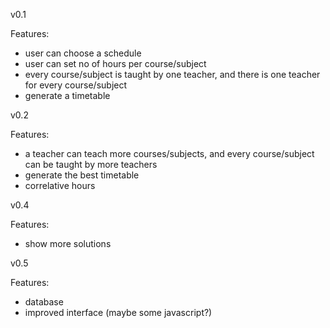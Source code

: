 v0.1

Features:
- user can choose a schedule
- user can set no of hours per course/subject
- every course/subject is taught by one teacher, and there is one teacher
  for every course/subject
- generate a timetable

v0.2

Features:
- a teacher can teach more courses/subjects, and every course/subject can be
  taught by more teachers
- generate the best timetable
- correlative hours

v0.4

Features:
- show more solutions

v0.5

Features:
- database
- improved interface (maybe some javascript?)
